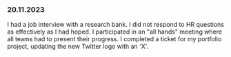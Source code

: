 ### 20.11.2023
I had a job interview with a research bank. I did not respond to HR questions as effectively as I had hoped.
I participated in an "all hands" meeting where all teams had to present their progress.
I completed a ticket for my portfolio project, updating the new Twitter logo with an 'X'. 